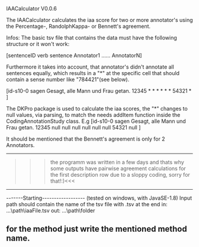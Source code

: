 IAACalculator V0.0.6


The IAACalculator calculates the iaa score for two or more annotator's
using the Percentage-, RandolphKappa- or Bennett's agreement.


Infos:
The basic tsv file that contains the data must have the following 
structure or it won't work:

[sentenceID  verb  sentence  Annotator1  ......  AnnotatorN]


Furthermore it takes into account, that annotator's didn't
annotate all sentences equally, which results in a "*" at the specific cell
that should contain a sense number like "784421"(see below).

[id-s10-0	sagen	Gesagt, alle Mann und Frau getan.	12345	*	*	*	*	*	*	54321	*	]


The DKPro package is used to calculate the iaa scores,
the "*" changes to null values, via parsing, to match the needs addItem function
inside the CodingAnnotationStudy class.
E.g
[id-s10-0	sagen	Gesagt, alle Mann und Frau getan.	12345	null	null	null	null	null	null	54321	null	]


It should be mentioned that the Bennett's agreement is only for
2 Annotators.

-------------------------------------------------------------------------------------------------
>>>the programm was written in a few days and thats why some outputs have pairwise
agreement calculations for the first description row due to a sloppy coding, sorry for that!:)<<<
-------------------------------------------------------------------------------------------------

-------Starting------------------
(tested on windows, with JavaSE-1.8)
Input path should contain the name of the tsv file with .tsv at the end
in: ...\path\iaaFile.tsv
out: ...\path\folder

for the method just write the mentioned method name.
------------------------------------------------------
